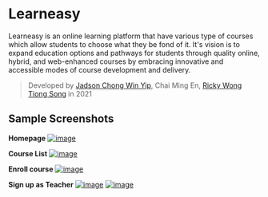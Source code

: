 # Learneasy

Learneasy is an online learning platform that have various type of courses which allow students to choose what they be fond of it. It's vision is to expand education options and pathways for students through quality online, hybrid, and web-enhanced courses by embracing innovative and accessible modes of course development and delivery.

> Developed by [Jadson Chong Win Yip](https://github.com/JadsonChong), Chai Ming En, [Ricky Wong Tiong Song](https://github.com/Ricky0625) in 2021

## Sample Screenshots

**Homepage**
<a href="https://ibb.co/YLDNBM2"><img src="https://i.ibb.co/Ny1F2Px/image.png" alt="image" border="0"></a>

**Course List**
<a href="https://ibb.co/JvddySD"><img src="https://i.ibb.co/GWJJtrz/image.png" alt="image" border="0"></a>

**Enroll course**
<a href="https://ibb.co/s9fWN2t"><img src="https://i.ibb.co/F4rHyKn/image.png" alt="image" border="0"></a>

**Sign up as Teacher**
<a href="https://ibb.co/FBWHY6Y"><img src="https://i.ibb.co/tbhL2B2/image.png" alt="image" border="0"></a>
<a href="https://ibb.co/K9bcDK8"><img src="https://i.ibb.co/0fmpKsz/image.png" alt="image" border="0"></a>
